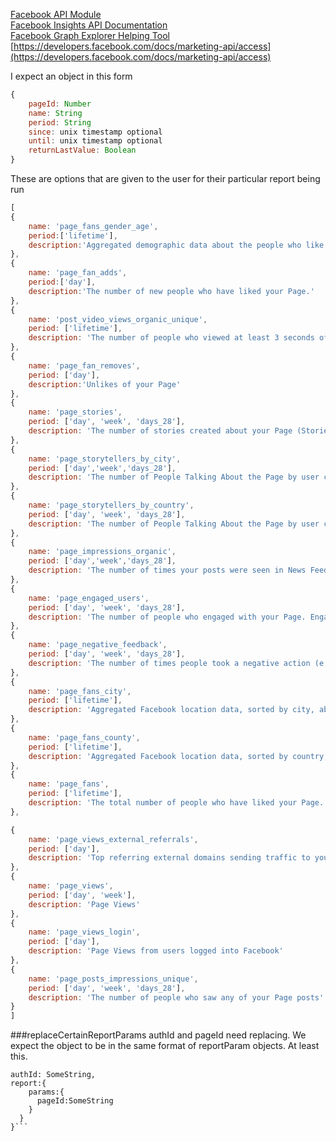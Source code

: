 [Facebook API Module](https://www.npmjs.com/package/fb)  
[Facebook Insights API Documentation](https://developers.facebook.com/docs/graph-api/reference/v2.2/insights)  
[Facebook Graph Explorer Helping Tool](https://developers.facebook.com/tools/explorer/145634995501895/)
[https://developers.facebook.com/docs/marketing-api/access](https://developers.facebook.com/docs/marketing-api/access)

I expect an object in this form
```javascript
{  
    pageId: Number   
    name: String  
    period: String  
    since: unix timestamp optional  
    until: unix timestamp optional  
    returnLastValue: Boolean  
}
```

These are options that are given to the user for their particular report being run
```javascript
[
{
    name: 'page_fans_gender_age',   
    period:['lifetime'],
    description:'Aggregated demographic data about the people who like your Page based on the age and gender information they provide in their user profiles.'
},
{
    name: 'page_fan_adds',
    period:['day'],
    description:'The number of new people who have liked your Page.'
},
{
    name: 'post_video_views_organic_unique',
    period: ['lifetime'],
    description: 'The number of people who viewed at least 3 seconds of your video organically.'
},
{
    name: 'page_fan_removes',
    period: ['day'],
    description:'Unlikes of your Page'
},
{
    name: 'page_stories',
    period: ['day', 'week', 'days_28'],
    description: 'The number of stories created about your Page (Stories)'
},
{
    name: 'page_storytellers_by_city',
    period: ['day','week','days_28'],
    description: 'The number of People Talking About the Page by user city'
},
{
    name: 'page_storytellers_by_country',
    period: ['day', 'week', 'days_28'],
    description: 'The number of People Talking About the Page by user country'
},
{
    name: 'page_impressions_organic',
    period: ['day','week','days_28'],
    description: 'The number of times your posts were seen in News Feed or Ticker or on visits to your Page. These impressions can be Fans or non-Fans'
},
{
    name: 'page_engaged_users',
    period: ['day', 'week', 'days_28'],
    description: 'The number of people who engaged with your Page. Engagement includes any click'
},
{
    name: 'page_negative_feedback',
    period: ['day', 'week', 'days_28'],
    description: 'The number of times people took a negative action (e.g., un-liked or hid a post)'
},
{
    name: 'page_fans_city',
    period: ['lifetime'],
    description: 'Aggregated Facebook location data, sorted by city, about the people who like your Page.'
},
{
    name: 'page_fans_county',
    period: ['lifetime'],
    description: 'Aggregated Facebook location data, sorted by country, about the people who like your Page'
},
{
    name: 'page_fans',
    period: ['lifetime'],
    description: 'The total number of people who have liked your Page.'
},

{
    name: 'page_views_external_referrals',
    period: ['day'],
    description: 'Top referring external domains sending traffic to your Page.'
},
{
    name: 'page_views',
    period: ['day', 'week'],
    description: 'Page Views'
},
{
    name: 'page_views_login',
    period: ['day'],
    description: 'Page Views from users logged into Facebook'
},
{
    name: 'page_posts_impressions_unique',
    period: ['day', 'week', 'days_28'],
    description: 'The number of people who saw any of your Page posts'
}
]
```

###replaceCertainReportParams
   authId and pageId need replacing. We expect the object to be in the same format of reportParam objects.
   At least this.
   ```{
   authId: SomeString,
   report:{
       params:{
         pageId:SomeString 
       }
     }
   }```
   